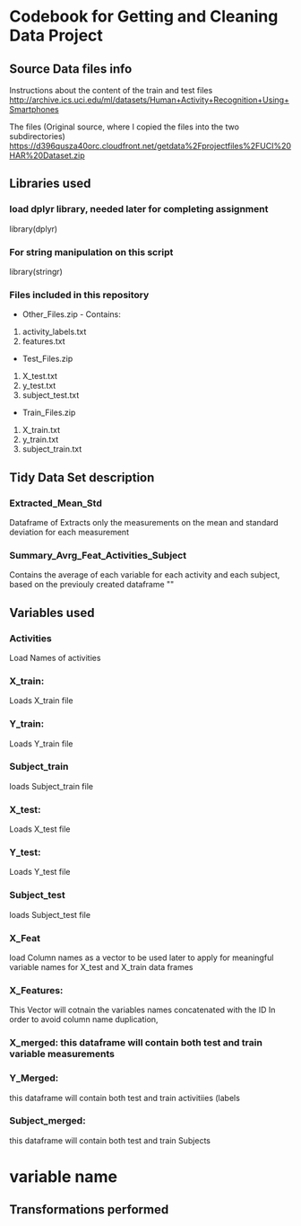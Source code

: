 # Codebook for Getting and Cleaning Data Project

## Source Data files info

Instructions about the content of the train and test files
http://archive.ics.uci.edu/ml/datasets/Human+Activity+Recognition+Using+Smartphones

The files (Original source, where I copied the files into the two subdirectories)
https://d396qusza40orc.cloudfront.net/getdata%2Fprojectfiles%2FUCI%20HAR%20Dataset.zip

## Libraries used
### load dplyr library, needed later for completing assignment
library(dplyr)

### For string manipulation on this script
library(stringr)

### Files included in this repository
* Other_Files.zip - Contains:
1. activity_labels.txt
2. features.txt

* Test_Files.zip
1. X_test.txt
2. y_test.txt
3. subject_test.txt

* Train_Files.zip
1. X_train.txt
2. y_train.txt
3. subject_train.txt


## Tidy Data Set description

### Extracted_Mean_Std
  Dataframe of Extracts only the measurements on the mean and standard deviation for each measurement

### Summary_Avrg_Feat_Activities_Subject
  Contains the average of each variable for each activity and each subject, based on the previouly created dataframe ""

## Variables used
### Activities
  Load Names of activities

### X_train: 
Loads X_train file

### Y_train: 
Loads Y_train file

### Subject_train 
loads Subject_train file

### X_test: 
Loads X_test file

### Y_test: 
Loads Y_test file

### Subject_test 
loads Subject_test file

### X_Feat
load Column names as a vector to be used later to apply for meaningful variable names 
for X_test and X_train data frames

### X_Features: 
This Vector will cotnain the variables names concatenated with the ID In order to avoid column name duplication, 

### X_merged: this dataframe will contain both test and train variable measurements

### Y_Merged: 
this dataframe will contain both test and train activitiies (labels

### Subject_merged: 
this dataframe will contain both test and train Subjects


# variable name



## Transformations performed



